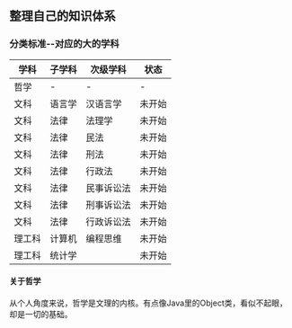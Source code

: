 ## 整理自己的知识体系  
### 分类标准--对应的大的学科  
| 学科 | 子学科 | 次级学科 | 状态 |  
|-- | -- | -- | -- |  
| 哲学|-|-|-|  
| 文科|语言学|汉语言学|未开始|  
| 文科|法律|法理学|未开始|  
| 文科|法律|民法|未开始|  
| 文科|法律|刑法|未开始|  
| 文科|法律|行政法|未开始|  
| 文科|法律|民事诉讼法|未开始|  
| 文科|法律|刑事诉讼法|未开始|  
| 文科|法律|行政诉讼法|未开始|  
| 理工科|计算机|编程思维|未开始|  
| 理工科|统计学||未开始|  


#### 关于哲学
从个人角度来说，哲学是文理的内核。有点像Java里的Object类，看似不起眼，却是一切的基础。